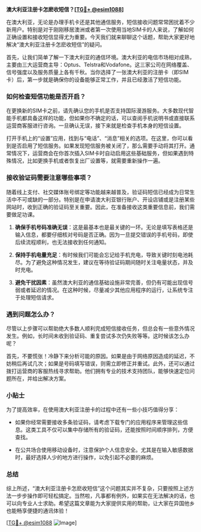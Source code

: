 **澳大利亚注册卡怎麽收短信？[[TG💪+ @esim1088](https://t.me/s/esim1088)]**

在澳大利亚，无论是办理手机卡还是其他通信服务，短信接收问题常常困扰着不少新用户。特别是对于刚刚移居澳洲或者第一次使用当地SIM卡的人来说，了解如何正确设置和接收短信显得尤为重要。今天我们就来聊聊这个话题，帮助大家更好地解决“澳大利亚注册卡怎麽收短信”的疑问。

首先，让我们简单了解一下澳大利亚的通信环境。澳大利亚的电信市场相对成熟，主要由三大运营商主导：Optus、Telstra和Vodafone。这三家公司在网络覆盖、信号强度以及服务质量上各有千秋。当你选择了一张澳大利亚的注册卡（即SIM卡）后，第一步就是确保你的设备能够正常工作，并且已经激活了短信功能。

### 如何检查短信功能是否开启？

在更换新的SIM卡之前，请先确认您的手机是否支持国际漫游服务。大多数现代智能手机都具备这样的功能，但如果你不确定的话，可以查阅手机说明书或直接联系运营商客服进行咨询。一旦确认无误，接下来就是检查手机本身的短信设置。

打开手机上的“设置”应用，找到与“电话”、“消息”相关的选项。在这里，你可以看到是否启用了短信服务。如果发现短信服务被关闭了，那么需要手动将其打开。通常情况下，运营商会在你首次插入SIM卡时自动启用这些基础服务，但如果遇到特殊情况，比如更换手机或者恢复出厂设置等，就需要重新操作一遍。

### 接收验证码需要注意哪些事项？

随着线上支付、社交媒体账号绑定等功能越来越普及，验证码短信已经成为日常生活中不可或缺的一部分。特别是在申请澳大利亚银行账户、开设店铺或是注册某些网站时，收到正确的验证码至关重要。因此，在准备接收这类重要信息前，我们需要做足功课。

1. **确保手机号码准确无误**：这是最基本也是最关键的一环。无论是填写表格还是输入信息，都要仔细核对号码是否正确。因为一旦提交错误的手机号码，即使后续流程顺利，也无法接收到任何通知。
   
2. **保持手机电量充足**：有时候我们可能会忘记给手机充电，导致关键时刻电池耗尽。为了避免这种情况发生，建议在等待验证码期间随时关注电量状态，并及时充电。

3. **避免干扰因素**：虽然澳大利亚的通信基础设施非常完善，但仍有可能出现信号弱或者延迟的情况。在这种时候，尽量减少其他应用程序的运行，让系统专注于处理短信请求。

### 遇到问题怎么办？

尽管以上步骤可以帮助绝大多数人顺利完成短信接收任务，但总会有一些意外情况发生。例如，长时间未收到验证码、重复尝试多次仍失败等等。这时候该怎么办呢？

首先，不要慌张！冷静下来分析可能的原因。如果是由于网络原因造成的延迟，不妨稍后再试几次；如果是号码填写错误，则需立即修正并重试。此外，还可以通过拨打运营商的客服热线寻求帮助。他们拥有专业的技术支持团队，能够快速定位问题所在，并给出解决方案。

### 小贴士

为了提高效率，在使用澳大利亚注册卡的过程中还有一些小技巧值得分享：

- 如果你经常需要接收多条验证码，请考虑下载专门的应用程序来管理这些信息。这类工具不仅可以集中存储所有的验证码，还能按照时间顺序排列，方便查找。
  
- 在公共场合使用移动设备时，注意保护个人信息安全。尤其是在输入敏感数据时，最好选择人少的地方进行操作，以免引起不必要的麻烦。

### 总结

综上所述，“澳大利亚注册卡怎麽收短信”这个问题其实并不复杂，只要按照上述方法一步步操作即可轻松搞定。当然啦，凡事都有例外，如果实在无法解决的话，也可以向专业人士求助。希望这篇文章能为大家提供实用的帮助，让大家在异国他乡也能畅享便捷的通讯体验！

[[TG💪+ @esim1088](https://t.me/s/esim1088) ![Image](https://i.postimg.cc/4NQfJmqS/Snipaste-2025-05-13-00-14-12.png)]